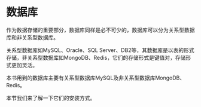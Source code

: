 # 数据库

作为数据存储的重要部分，数据库同样是必不可少的，数据库可以分为关系型数据库和非关系型数据库。

关系型数据库如MySQL、Oracle、SQL Server、DB2等，其数据库是以表的形式存储，非关系型数据库如MongoDB、Redis，它们的存储形式是键值对，存储形式更加灵活。

本书用到的数据库主要有关系型数据库MySQL及非关系型数据库MongoDB、Redis。

本节我们来了解一下它们的安装方式。


